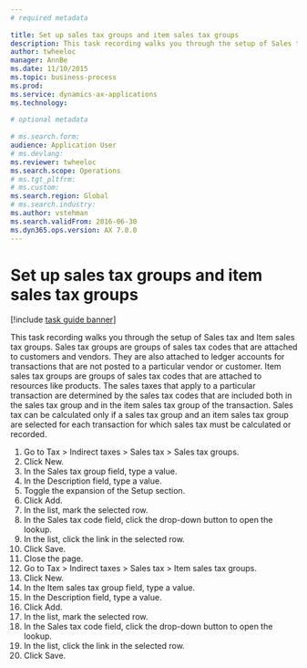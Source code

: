 ```yaml
--- 
# required metadata 
 
title: Set up sales tax groups and item sales tax groups
description: This task recording walks you through the setup of Sales tax and Item sales tax groups. 
author: twheeloc
manager: AnnBe 
ms.date: 11/10/2015
ms.topic: business-process 
ms.prod:  
ms.service: dynamics-ax-applications 
ms.technology:  
 
# optional metadata 
 
# ms.search.form:   
audience: Application User 
# ms.devlang:  
ms.reviewer: twheeloc
ms.search.scope: Operations 
# ms.tgt_pltfrm:  
# ms.custom:  
ms.search.region: Global
# ms.search.industry: 
ms.author: vstehman
ms.search.validFrom: 2016-06-30 
ms.dyn365.ops.version: AX 7.0.0 
---
```

# Set up sales tax groups and item sales tax groups

[!include [task guide banner](../../includes/task-guide-banner.md)]

This task recording walks you through the setup of Sales tax and Item sales tax groups. Sales tax groups are groups of sales tax codes that are attached to customers and vendors. They are also attached to ledger accounts for transactions that are not posted to a particular vendor or customer.  Item sales tax groups are groups of sales tax codes that are attached to resources like products.  The sales taxes that apply to a particular transaction are determined by the sales tax codes that are included both in the sales tax group and in the item sales tax group of the transaction.  Sales tax can be calculated only if a sales tax group and an item sales tax group are selected for each transaction for which sales tax must be calculated or recorded.  

1. Go to Tax > Indirect taxes > Sales tax > Sales tax groups.
2. Click New.
3. In the Sales tax group field, type a value.
4. In the Description field, type a value.
5. Toggle the expansion of the Setup section.
6. Click Add.
7. In the list, mark the selected row.
8. In the Sales tax code field, click the drop-down button to open the lookup.
9. In the list, click the link in the selected row.
10. Click Save.
11. Close the page.
12. Go to Tax > Indirect taxes > Sales tax > Item sales tax groups.
13. Click New.
14. In the Item sales tax group field, type a value.
15. In the Description field, type a value.
16. Click Add.
17. In the list, mark the selected row.
18. In the Sales tax code field, click the drop-down button to open the lookup.
19. In the list, click the link in the selected row.
20. Click Save.

